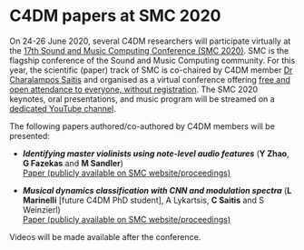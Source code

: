# C4DM papers at SMC 2020

On 24-26 June 2020, several C4DM researchers will participate virtually at the [17th Sound and Music Computing Conference (SMC 2020)](https://smc2020torino.it/uk/). SMC is the flagship conference of the Sound and Music Computing community. For this year, the scientific (paper) track of SMC is co-chaired by C4DM member [Dr Charalampos Saitis](http://eecs.qmul.ac.uk/profiles/saitischaralampos.html) and organised as a virtual conference offering [free and open attendance to everyone, without registration](https://smc2020torino.it/uk/page.asp?PID=144). The SMC 2020 keynotes, oral presentations, and music program will be streamed on a [dedicated YouTube channel](https://www.youtube.comchannel/UCfmolORlQswe4F6d3lryvQ).

The following papers authored/co-authored by C4DM members will be presented: 

* _**Identifying master violinists using note-level audio features**_ (**Y Zhao**, **G Fazekas** and **M Sandler**)
<br>[Paper (publicly available on SMC website/proceedings)](https://smc2020torino.it/adminupload/file/SMCCIM_2020_paper_168.pdf)

* _**Musical dynamics classification with CNN and modulation spectra**_ (**L Marinelli** [future C4DM PhD student], A Lykartsis, **C Saitis** and S Weinzierl)
<br>[Paper (publicly available on SMC website/proceedings)](https://smc2020torino.it/adminupload/file/SMCCIM_2020_paper_186.pdf)

Videos will be made available after the conference. 
